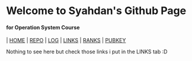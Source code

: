 # Welcome to Syahdan's Github Page
#### for Operation System Course

| [HOME]() | [REPO](https://github.com/SyahdanPutra/os212) | [LOG](/TXT/mylog.txt) | [LINKS](LINKS) | [RANKS](/TXT/myrank.txt) | [PUBKEY](/TXT/mypubkey.txt)

Nothing to see here but check those links i put in the LINKS tab :D
